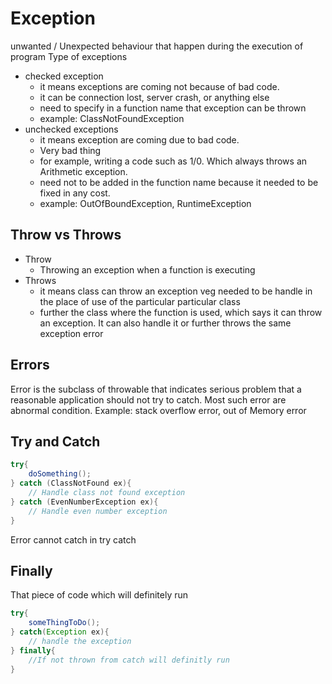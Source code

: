 # Exception
unwanted / Unexpected behaviour that happen during the execution of program 
Type of exceptions
- checked exception
	- it means exceptions are coming not because of bad code.
	- it can be connection lost, server crash, or anything else
	- need to specify in a function name that exception can be thrown
	- example: ClassNotFoundException
- unchecked exceptions
	- it means exception are coming  due to bad code.
	- Very bad thing
	- for example, writing a code such as 1/0. Which always throws an  Arithmetic exception.
	- need not to be added in the function name because it needed to be fixed in any cost.
	- example: OutOfBoundException, RuntimeException
## Throw vs Throws
- Throw
	- Throwing an exception when a function is executing
- Throws
	- it means class can throw an exception veg needed to be handle in the place of use of the particular particular class
	- further the class where the function is used, which says it can throw an exception. It can also handle it or further throws the same exception error
## Errors
Error is the subclass of throwable that indicates serious problem that a reasonable application should not try to catch. Most such error are abnormal condition.
Example: stack overflow error, out of Memory error
## Try and Catch

```java
try{
	doSomething();
} catch (ClassNotFound ex){
	// Handle class not found exception
} catch (EvenNumberException ex){
	// Handle even number exception
}
```

Error cannot catch in try catch
## Finally
That piece of code which will definitely run
```java
try{
	someThingToDo();
} catch(Exception ex){
	// handle the exception
} finally{
	//If not thrown from catch will definitly run
}
```